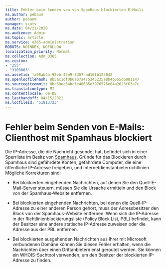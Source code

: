 ```yaml
---
title: Fehler beim Senden von von SpamHaus blockierten E-Mails
ms.author: pebaum
author: pebaum
manager: scotv
ms.date: 04/21/2020
ms.audience: Admin
ms.topic: article
ms.service: o365-administration
ROBOTS: NOINDEX, NOFOLLOW
localization_priority: Normal
ms.collection: Adm_O365
ms.custom:
- "255"
- "3100003"
ms.assetid: fa98ab4a-92eb-45e9-8d57-ad10fb123042
ms.openlocfilehash: 8b5ac1df0b6a07a475345235a8b4b555d6881147
ms.sourcegitcommit: 8bc60ec34bc1e40685e3976576e04a2623f63a7c
ms.translationtype: MT
ms.contentlocale: de-DE
ms.lasthandoff: 04/15/2021
ms.locfileid: "51813723"
---
```

# <a name="error-sending-email-client-host-blocked-using-spamhaus"></a>Fehler beim Senden von E-Mails: Clienthost mit Spamhaus blockiert

Die IP-Adresse, die die Nachricht gesendet hat, befindet sich in einer Sperrliste im Besitz von [Spamhaus](https://go.microsoft.com/fwlink/p/?linkid=123245). Gründe für das Blockieren durch Spamhaus sind gefährdete Konten, gefährdete Computer, die eine öffentliche IP-Adresse freigeben, und Internetdienstanbieterrichtlinien. Mögliche Korrekturen sind:
  
- Bei blockierten eingehenden Nachrichten, auf denen Sie den Quell-E-Mail-Server steuern, müssen Sie die Ursache ermitteln und den Block von der Spamhaus-Website entfernen.

- Bei blockierten eingehenden Nachrichten, bei denen die Quell-IP-Adresse zu einer anderen Person gehört, muss der Adressbesitzer den Block von der Spamhaus-Website entfernen. Wenn sich die IP-Adresse in der Richtlinienblockierungsliste (Policy Block List, PBL) befindet, kann der Besitzer eine andere statische IP-Adresse zuweisen oder die Adresse aus der PBL entfernen.

- Bei blockierten ausgehenden Nachrichten aus Ihrer mit Microsoft verbundenen Domäne können Sie diesen Fehler erhalten, wenn die Nachrichten über einen Drittanbieterdienst geroutet werden. Sie können ein WHOIS-Suchtool verwenden, um den Besitzer der blockierten IP-Adresse zu finden.
